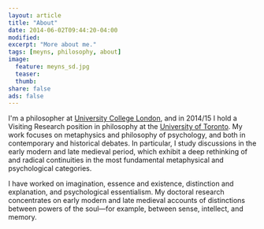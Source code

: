 ```yaml
---
layout: article
title: "About"
date: 2014-06-02T09:44:20-04:00
modified:
excerpt: "More about me."
tags: [meyns, philosophy, about]
image:
  feature: meyns_sd.jpg
  teaser:
  thumb:
share: false
ads: false
---
```


I'm a philosopher at [University College London](www.ucl.ac.uk/philosophy), and in 2014/15 I hold a Visiting Research position in philosophy at the [University of Toronto](www.philosophy.utoronto.ca). My work focuses on metaphysics and philosophy of psychology, and both in contemporary and historical debates. In particular, I study discussions in the early modern and late medieval period, which exhibit a deep rethinking of and radical continuities in the most fundamental metaphysical and psychological categories.

I have worked on imagination, essence and existence, distinction and explanation, and psychological essentialism. My doctoral research concentrates on early modern and late medieval accounts of distinctions between powers of the soul—for example, between sense, intellect, and memory.


